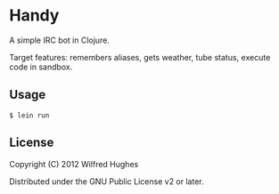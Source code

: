 # Handy

A simple IRC bot in Clojure.

Target features: remembers aliases, gets weather, tube status, execute
code in sandbox.

## Usage

    $ lein run

## License

Copyright (C) 2012 Wilfred Hughes

Distributed under the GNU Public License v2 or later.
